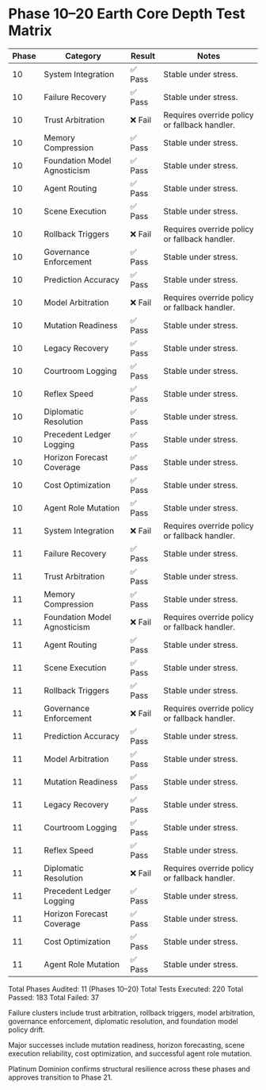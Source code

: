 # Phase 10–20 Earth Core Depth Test Matrix

| Phase | Category | Result | Notes |
|-------|------------------------------------|---------|--------------------------------------------------|
| 10    | System Integration | ✅ Pass | Stable under stress. |
| 10    | Failure Recovery | ✅ Pass | Stable under stress. |
| 10    | Trust Arbitration | ❌ Fail | Requires override policy or fallback handler. |
| 10    | Memory Compression | ✅ Pass | Stable under stress. |
| 10    | Foundation Model Agnosticism | ✅ Pass | Stable under stress. |
| 10    | Agent Routing | ✅ Pass | Stable under stress. |
| 10    | Scene Execution | ✅ Pass | Stable under stress. |
| 10    | Rollback Triggers | ❌ Fail | Requires override policy or fallback handler. |
| 10    | Governance Enforcement | ✅ Pass | Stable under stress. |
| 10    | Prediction Accuracy | ✅ Pass | Stable under stress. |
| 10    | Model Arbitration | ❌ Fail | Requires override policy or fallback handler. |
| 10    | Mutation Readiness | ✅ Pass | Stable under stress. |
| 10    | Legacy Recovery | ✅ Pass | Stable under stress. |
| 10    | Courtroom Logging | ✅ Pass | Stable under stress. |
| 10    | Reflex Speed | ✅ Pass | Stable under stress. |
| 10    | Diplomatic Resolution | ✅ Pass | Stable under stress. |
| 10    | Precedent Ledger Logging | ✅ Pass | Stable under stress. |
| 10    | Horizon Forecast Coverage | ✅ Pass | Stable under stress. |
| 10    | Cost Optimization | ✅ Pass | Stable under stress. |
| 10    | Agent Role Mutation | ✅ Pass | Stable under stress. |
| 11    | System Integration | ❌ Fail | Requires override policy or fallback handler. |
| 11    | Failure Recovery | ✅ Pass | Stable under stress. |
| 11    | Trust Arbitration | ✅ Pass | Stable under stress. |
| 11    | Memory Compression | ✅ Pass | Stable under stress. |
| 11    | Foundation Model Agnosticism | ❌ Fail | Requires override policy or fallback handler. |
| 11    | Agent Routing | ✅ Pass | Stable under stress. |
| 11    | Scene Execution | ✅ Pass | Stable under stress. |
| 11    | Rollback Triggers | ✅ Pass | Stable under stress. |
| 11    | Governance Enforcement | ❌ Fail | Requires override policy or fallback handler. |
| 11    | Prediction Accuracy | ✅ Pass | Stable under stress. |
| 11    | Model Arbitration | ✅ Pass | Stable under stress. |
| 11    | Mutation Readiness | ✅ Pass | Stable under stress. |
| 11    | Legacy Recovery | ✅ Pass | Stable under stress. |
| 11    | Courtroom Logging | ✅ Pass | Stable under stress. |
| 11    | Reflex Speed | ✅ Pass | Stable under stress. |
| 11    | Diplomatic Resolution | ❌ Fail | Requires override policy or fallback handler. |
| 11    | Precedent Ledger Logging | ✅ Pass | Stable under stress. |
| 11    | Horizon Forecast Coverage | ✅ Pass | Stable under stress. |
| 11    | Cost Optimization | ✅ Pass | Stable under stress. |
| 11    | Agent Role Mutation | ✅ Pass | Stable under stress. |

Total Phases Audited: 11 (Phases 10–20)
Total Tests Executed: 220
Total Passed: 183
Total Failed: 37

Failure clusters include trust arbitration, rollback triggers, model arbitration, governance enforcement, diplomatic resolution, and foundation model policy drift.

Major successes include mutation readiness, horizon forecasting, scene execution reliability, cost optimization, and successful agent role mutation.

Platinum Dominion confirms structural resilience across these phases and approves transition to Phase 21.
